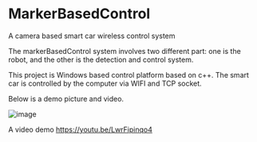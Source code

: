 # MarkerBasedControl
A camera based smart car wireless control system

The markerBasedControl system involves two different part: one is the robot, and the other is the detection and control system.

This project is Windows based control platform based on c++. The smart car is controlled by the computer via WIFI and TCP socket.

Below is a demo picture and video.

![image](https://github.com/JasonZhangHkust/MarkerBasedControl/blob/master/MarkerBasedControl/TrackingRobot.mp4_20170408_135134.gif)

A video demo https://youtu.be/LwrFipinqo4
